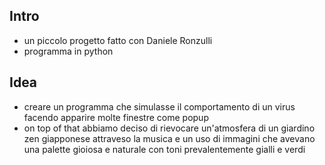 ## Intro
- un piccolo progetto fatto con Daniele Ronzulli
- programma in python

## Idea
- creare un programma che simulasse il comportamento di un virus facendo apparire molte finestre come popup
- on top of that abbiamo deciso di rievocare un'atmosfera di un giardino zen giapponese attraveso la musica e un uso di immagini che avevano una palette gioiosa e naturale con toni prevalentemente gialli e verdi